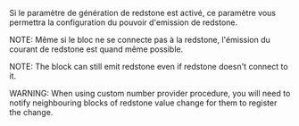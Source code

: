Si le paramètre de génération de redstone est activé, ce paramètre vous permettra la configuration du pouvoir d'emission de redstone.

NOTE: Même si le bloc ne se connecte pas à la redstone, l'émission du courant de redstone est quand même possible.

NOTE: The block can still emit redstone even if redstone doesn't connect to it.

WARNING: When using custom number provider procedure, you will need to notify neighbouring blocks of redstone value change for them to register the change.